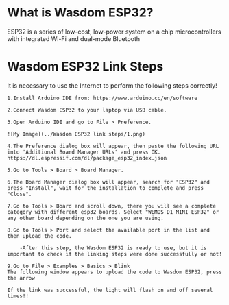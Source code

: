 # What is Wasdom ESP32?
ESP32 is a series of low-cost, low-power system on a chip microcontrollers with integrated Wi-Fi and dual-mode Bluetooth

# Wasdom ESP32 Link Steps

It is necessary to use the Internet to perform the following steps correctly!

    1.Install Arduino IDE from: https://www.arduino.cc/en/software

    2.Connect Wasdom ESP32 to your laptop via USB cable.

    3.Open Arduino IDE and go to File > Preference.
    
    ![My Image](../Wasdom ESP32 link steps/1.png)

    4.The Preference dialog box will appear, then paste the following URL into 'Additional Board Manager URLs' and press OK. 
    https://dl.espressif.com/dl/package_esp32_index.json

    5.Go to Tools > Board > Board Manager.

    6.The Board Manager dialog box will appear, search for "ESP32" and press "Install", wait for the installation to complete and press "Close".

    7.Go to Tools > Board and scroll down, there you will see a complete category with different esp32 boards. Select "WEMOS D1 MINI ESP32" or any other board depending on the one you are using. 

    8.Go to Tools > Port and select the available port in the list and then upload the code. 
    
        -After this step, the Wasdom ESP32 is ready to use, but it is important to check if the linking steps were done successfully or not!

    9.Go to File > Examples > Basics > Blink
    The following window appears to upload the code to Wasdom ESP32, press the arrow

    If the link was successful, the light will flash on and off several times!!
